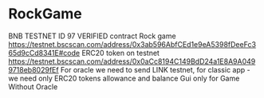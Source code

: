 # RockGame
BNB TESTNET ID 97
VERIFIED contract Rock game https://testnet.bscscan.com/address/0x3ab596AbfCEd1e9eA5398fDeeFc365d9cCd8341E#code
ERC20 token on testnet https://testnet.bscscan.com/address/0x0aCc8194C149BdD24a1E8A9A0499718eb8029fEf
For oracle we need to send LINK testnet, for classic app - we need only ERC20 tokens allowance and balance
Gui only for Game Without Oracle

